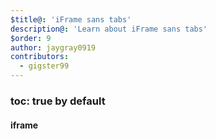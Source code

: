 ```yaml
---
$title@: 'iFrame sans tabs'
description@: 'Learn about iFrame sans tabs'
$order: 9
author: jaygray0919
contributors:
  - gigster99
---
```


### toc: true by default

#### iframe

<amp-iframe width="900" height="1200"
    sandbox="allow-scripts allow-same-origin"
    layout="responsive"
    src="https://ci-cd.readthedocs.io/en/latest/">
  <amp-img placeholder layout="fill"
    src="https://ontomatica.io/static/image/oscars_placeholder_1.png"></amp-img>
</amp-iframe>

